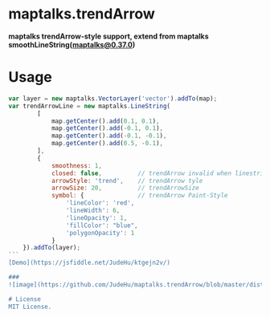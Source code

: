 # maptalks.trendArrow

**maptalks trendArrow-style support, extend from maptalks smoothLineString(maptalks@0.37.0)**

# Usage
```javascript
var layer = new maptalks.VectorLayer('vector').addTo(map);
var trendArrowLine = new maptalks.LineString(
		[
			map.getCenter().add(0.1, 0.1),
			map.getCenter().add(-0.1, 0.1),
			map.getCenter().add(-0.1, -0.1),
			map.getCenter().add(0.5, -0.1),
		], 
		{
			smoothness: 1,			
			closed: false,          // trendArrow invalid when linestring-closed
			arrowStyle: 'trend',    // trendArrow tyle
			arrowSize: 20,          // trendArrowSize
			symbol: {               // trendArrow Paint-Style
				'lineColor': 'red',
				'lineWidth': 6,
				'lineOpacity': 1,
				'fillColor': "blue",
				'polygonOpacity': 1
			}
	}).addTo(layer);
```   
[Demo](https://jsfiddle.net/JudeHu/ktgejn2v/)

###   
![image](https://github.com/JudeHu/maptalks.trendArrow/blob/master/dist/trendarrow-demo.png)

# License   
MIT License.
